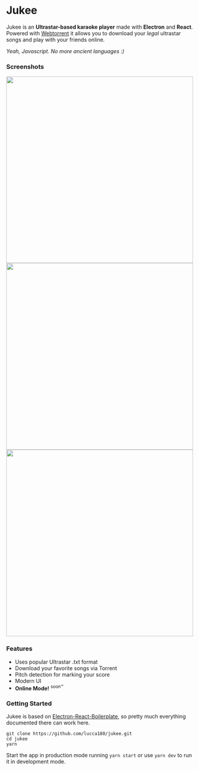 # Jukee
Jukee is an **Ultrastar-based karaoke player** made with **Electron** and **React**. Powered with [Webtorrent](https://github.com/webtorrent/webtorrent) it allows you to download your *legal* ultrastar songs and play with your friends online. 

*Yeah, Javascript. No more ancient languages :)*

### Screenshots

<img src="https://i.imgur.com/6v5MmVo.png" width="500px">

<img src="https://i.imgur.com/qeU7C9V.png" width="500px">

<img src="https://i.imgur.com/XoWx4jc.png" width="500px">

### Features

- Uses popular Ultrastar .txt format
- Download your favorite songs via Torrent
- Pitch detection for marking your score
- Modern UI
- **Online Mode!** <sup>soon™</sup>


### Getting Started
Jukee is based on [Electron-React-Boilerplate](https://github.com/electron-react-boilerplate/electron-react-boilerplate/tree/v0.18.1), so pretty much everything documented there can work here.

    git clone https://github.com/lucca180/jukee.git
    cd jukee
    yarn
  
Start the app in production mode running `yarn start` or use `yarn dev` to run it in development mode.
